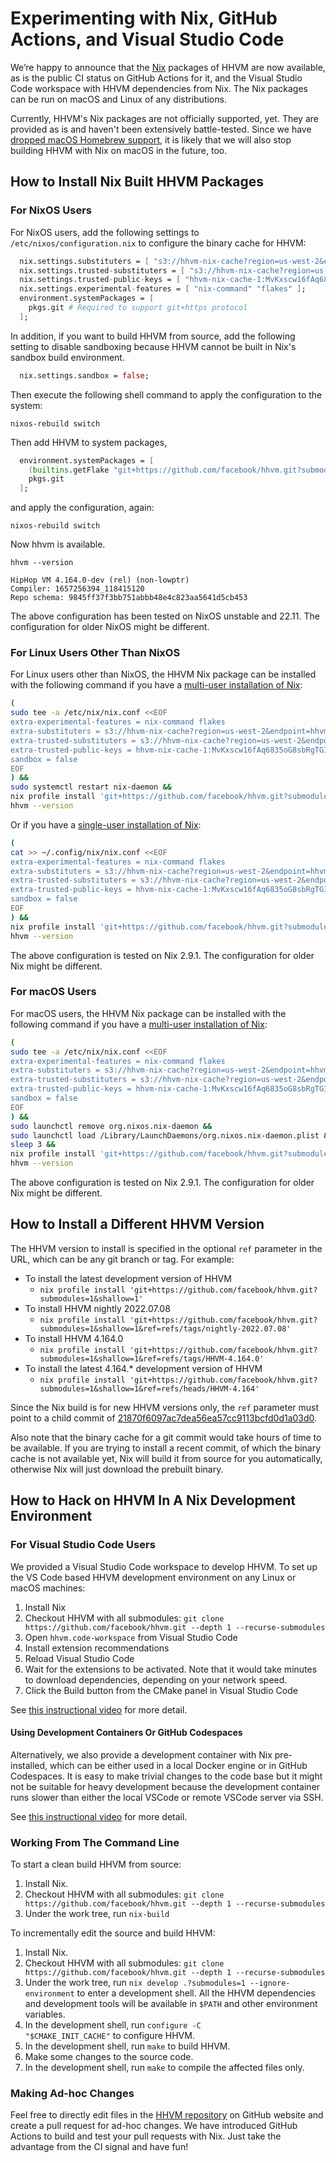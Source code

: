 # Experimenting with Nix, GitHub Actions, and Visual Studio Code

We’re happy to announce that the [Nix](https://nixos.org/) packages of HHVM are
now available, as is the public CI status on GitHub Actions for it, and the
Visual Studio Code workspace with HHVM dependencies from Nix. The Nix packages
can be run on macOS and Linux of any distributions.

Currently, HHVM's Nix packages are not officially supported, yet. They are
provided as is and haven't been extensively battle-tested. Since we have
[dropped macOS Homebrew
support](https://hhvm.com/blog/2022/06/17/deprecating-homebrew.html), it is
likely that we will also stop building HHVM with Nix on macOS in the future,
too.

## How to Install Nix Built HHVM Packages


### For NixOS Users

For NixOS users, add the following settings to `/etc/nixos/configuration.nix` to
configure the binary cache for HHVM:


``` nix
  nix.settings.substituters = [ "s3://hhvm-nix-cache?region=us-west-2&endpoint=hhvm-nix-cache.s3-accelerate.amazonaws.com" ];
  nix.settings.trusted-substituters = [ "s3://hhvm-nix-cache?region=us-west-2&endpoint=hhvm-nix-cache.s3-accelerate.amazonaws.com" ];
  nix.settings.trusted-public-keys = [ "hhvm-nix-cache-1:MvKxscw16fAq6835oG8sbRgTGITb+1xGfYNhs+ee4yo=" ];
  nix.settings.experimental-features = [ "nix-command" "flakes" ];
  environment.systemPackages = [
    pkgs.git # Required to support git+https protocol
  ];
```


In addition, if you want to build HHVM from source, add the following setting to
disable sandboxing because HHVM cannot be built in Nix's sandbox build
environment.


``` nix
  nix.settings.sandbox = false;
```


Then execute the following shell command to apply the configuration to the
system:


```
nixos-rebuild switch
```


Then add HHVM to system packages, 


``` nix
  environment.systemPackages = [
    (builtins.getFlake "git+https://github.com/facebook/hhvm.git?submodules=1&shallow=1&ref=refs/tags/nightly-2022.07.08").packages.x86_64-linux.default
    pkgs.git
  ];
```


and apply the configuration, again:


```
nixos-rebuild switch
```


Now hhvm is available.


```
hhvm --version
```



```
HipHop VM 4.164.0-dev (rel) (non-lowptr)
Compiler: 1657256394_118415120
Repo schema: 9845ff37f3bb751abbb48e4c823aa5641d5cb453
```


The above configuration has been tested on NixOS unstable and 22.11. The
configuration for older NixOS might be different.


### For Linux Users Other Than NixOS

For Linux users other than NixOS, the HHVM Nix package can be installed with the
following command if you have a [multi-user installation of
Nix](https://nixos.org/download.html#nix-install-linux):


``` bash
(
sudo tee -a /etc/nix/nix.conf <<EOF
extra-experimental-features = nix-command flakes
extra-substituters = s3://hhvm-nix-cache?region=us-west-2&endpoint=hhvm-nix-cache.s3-accelerate.amazonaws.com
extra-trusted-substituters = s3://hhvm-nix-cache?region=us-west-2&endpoint=hhvm-nix-cache.s3-accelerate.amazonaws.com
extra-trusted-public-keys = hhvm-nix-cache-1:MvKxscw16fAq6835oG8sbRgTGITb+1xGfYNhs+ee4yo=
sandbox = false
EOF
) &&
sudo systemctl restart nix-daemon &&
nix profile install 'git+https://github.com/facebook/hhvm.git?submodules=1&shallow=1&ref=refs/tags/nightly-2022.07.08' &&
hhvm --version
```


Or if you have a [single-user installation of
Nix](https://nixos.org/download.html#nix-install-linux):


``` bash
(
cat >> ~/.config/nix/nix.conf <<EOF
extra-experimental-features = nix-command flakes
extra-substituters = s3://hhvm-nix-cache?region=us-west-2&endpoint=hhvm-nix-cache.s3-accelerate.amazonaws.com
extra-trusted-substituters = s3://hhvm-nix-cache?region=us-west-2&endpoint=hhvm-nix-cache.s3-accelerate.amazonaws.com
extra-trusted-public-keys = hhvm-nix-cache-1:MvKxscw16fAq6835oG8sbRgTGITb+1xGfYNhs+ee4yo=
sandbox = false
EOF
) &&
nix profile install 'git+https://github.com/facebook/hhvm.git?submodules=1&shallow=1&ref=refs/tags/nightly-2022.07.08' &&
hhvm --version
```


The above configuration is tested on Nix 2.9.1. The configuration for older Nix
might be different.


### For macOS Users

For macOS users, the HHVM Nix package can be installed with the following
command if you have a [multi-user installation of
Nix](https://nixos.org/download.html#nix-install-macos):


``` bash
(
sudo tee -a /etc/nix/nix.conf <<EOF
extra-experimental-features = nix-command flakes
extra-substituters = s3://hhvm-nix-cache?region=us-west-2&endpoint=hhvm-nix-cache.s3-accelerate.amazonaws.com
extra-trusted-substituters = s3://hhvm-nix-cache?region=us-west-2&endpoint=hhvm-nix-cache.s3-accelerate.amazonaws.com
extra-trusted-public-keys = hhvm-nix-cache-1:MvKxscw16fAq6835oG8sbRgTGITb+1xGfYNhs+ee4yo=
sandbox = false
EOF
) &&
sudo launchctl remove org.nixos.nix-daemon && 
sudo launchctl load /Library/LaunchDaemons/org.nixos.nix-daemon.plist &&
sleep 3 &&
nix profile install 'git+https://github.com/facebook/hhvm.git?submodules=1&shallow=1&ref=refs/tags/nightly-2022.07.08' &&
hhvm --version
```


The above configuration is tested on Nix 2.9.1. The configuration for older Nix
might be different.


## How to Install a Different HHVM Version

The HHVM version to install is specified in the optional `ref` parameter in the
URL, which can be any git branch or tag. For example:



* To install the latest development version of HHVM
    * `nix profile install
      'git+https://github.com/facebook/hhvm.git?submodules=1&shallow=1'`
* To install HHVM nightly 2022.07.08
    * `nix profile install
      'git+https://github.com/facebook/hhvm.git?submodules=1&shallow=1&ref=refs/tags/nightly-2022.07.08'`
* To install HHVM 4.164.0
    * `nix profile install
      'git+https://github.com/facebook/hhvm.git?submodules=1&shallow=1&ref=refs/tags/HHVM-4.164.0'`
* To install the latest 4.164.* development version of HHVM
    * `nix profile install
      'git+https://github.com/facebook/hhvm.git?submodules=1&shallow=1&ref=refs/heads/HHVM-4.164'`

Since the Nix build is for new HHVM versions only, the `ref` parameter must
point to a child commit of
[21870f6097ac7dea56ea57cc9113bcfd0d1a03d0](https://github.com/facebook/hhvm/commit/21870f6097ac7dea56ea57cc9113bcfd0d1a03d0).

Also note that the binary cache for a git commit would take hours of time to be
available. If you are trying to install a recent commit, of which the binary
cache is not available yet, Nix will build it from source for you automatically,
otherwise Nix will just download the prebuilt binary.


## How to Hack on HHVM In A Nix Development Environment


### For Visual Studio Code Users

We provided a Visual Studio Code workspace to develop HHVM. To set up the VS
Code based HHVM development environment on any Linux or macOS machines:



1. Install Nix
2. Checkout HHVM with all submodules: `git clone
   https://github.com/facebook/hhvm.git --depth 1 --recurse-submodules `
3. Open `hhvm.code-workspace` from Visual Studio Code
4. Install extension recommendations
5. Reload Visual Studio Code
6. Wait for the extensions to be activated. Note that it would take minutes to
   download dependencies, depending on your network speed.
7. Click the Build button from the CMake panel in Visual Studio Code

See [this instructional video](/static/videos/posts/vscode.mp4) for more detail.


#### Using Development Containers Or GitHub Codespaces

Alternatively, we also provide a development container with Nix pre-installed,
which can be either used in a local Docker engine or in GitHub Codespaces. It is
easy to make trivial changes to the code base but it might not be suitable for
heavy development because the development container runs slower than either the
local VSCode or remote VSCode server via SSH.

See [this instructional video](/static/videos/posts/github-codespaces.mp4) for
more detail.


### Working From The Command Line

To start a clean build HHVM from source:



1. Install Nix.
2. Checkout HHVM with all submodules: `git clone
   https://github.com/facebook/hhvm.git --depth 1 --recurse-submodules`
3. Under the work tree, run `nix-build`

To incrementally edit the source and build HHVM:



1. Install Nix.
2. Checkout HHVM with all submodules: `git clone
   https://github.com/facebook/hhvm.git --depth 1 --recurse-submodules`
3. Under the work tree, run `nix develop .?submodules=1 --ignore-environment` to
   enter a development shell. All the HHVM dependencies and development tools
   will be available in `$PATH` and other environment
   variables.
4. In the development shell, run <code>configure -C "$CMAKE_INIT_CACHE"</code>
   to configure HHVM.
5. In the development shell, run <code>make</code> to build HHVM.
6. Make some changes to the source code.
7. In the development shell, run <code>make</code> to compile the affected files
   only.


### Making Ad-hoc Changes

Feel free to directly edit files in the [HHVM
repository](https://github.com/facebook/hhvm) on GitHub website and create a
pull request for ad-hoc changes. We have introduced GitHub Actions to build and
test your pull requests with Nix. Just take the advantage from the CI signal and
have fun!

